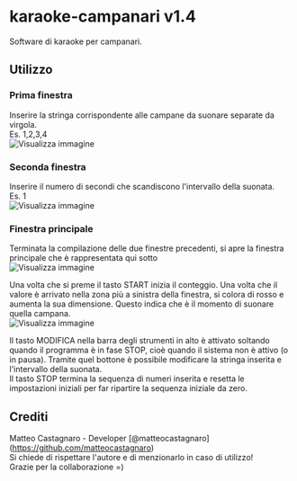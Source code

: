 # karaoke-campanari v1.4
Software di karaoke per campanari.

## Utilizzo
### Prima finestra
Inserire la stringa corrispondente alle campane da suonare separate da virgola. <br />
Es. 1,2,3,4<br />
![Visualizza immagine](http://matteocastagnaro.xyz/github-images/karaoke-campanari/primafinestra.png)

### Seconda finestra
Inserire il numero di secondi che scandiscono l'intervallo della suonata.<br />
Es. 1<br />
![Visualizza immagine](http://matteocastagnaro.xyz/github-images/karaoke-campanari/secondafinestra.png)

### Finestra principale
Terminata la compilazione delle due finestre precedenti, si apre la finestra principale che è 
rappresentata qui sotto<br />
![Visualizza immagine](http://matteocastagnaro.xyz/github-images/karaoke-campanari/finestra.png)

Una volta che si preme il tasto START inizia il conteggio. Una volta che il valore è arrivato nella zona più a sinistra
della finestra, si colora di rosso e aumenta la sua dimensione. Questo indica che è il momento di suonare quella campana.<br />
![Visualizza immagine](http://matteocastagnaro.xyz/github-images/karaoke-campanari/finestracompleta.png)

Il tasto MODIFICA nella barra degli strumenti in alto è attivato soltando quando il programma è in fase STOP, cioè quando il sistema
non è attivo (o in pausa). Tramite quel bottone è possibile modificare la stringa inserita e l'intervallo della suonata.<br/>
Il tasto STOP termina la sequenza di numeri inserita e resetta le impostazioni iniziali per far ripartire la sequenza iniziale
da zero.

## Crediti
Matteo Castagnaro - Developer [@matteocastagnaro] (https://github.com/matteocastagnaro)<br/>
Si chiede di rispettare l'autore e di menzionarlo in caso di utilizzo!<br/>
Grazie per la collaborazione =)
